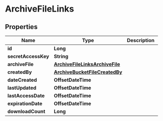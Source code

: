 

# ArchiveFileLinks

## Properties

Name | Type | Description | Notes
------------ | ------------- | ------------- | -------------
**id** | **Long** |  |  [optional]
**secretAccessKey** | **String** |  |  [optional]
**archiveFile** | [**ArchiveFileLinksArchiveFile**](ArchiveFileLinksArchiveFile.md) |  |  [optional]
**createdBy** | [**ArchiveBucketFileCreatedBy**](ArchiveBucketFileCreatedBy.md) |  |  [optional]
**dateCreated** | **OffsetDateTime** |  |  [optional]
**lastUpdated** | **OffsetDateTime** |  |  [optional]
**lastAccessDate** | **OffsetDateTime** |  |  [optional]
**expirationDate** | **OffsetDateTime** |  |  [optional]
**downloadCount** | **Long** |  |  [optional]



